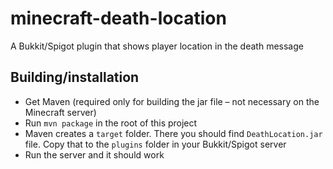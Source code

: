 # minecraft-death-location
A Bukkit/Spigot plugin that shows player location in the death message

## Building/installation
- Get Maven (required only for building the jar file – not necessary on the Minecraft server)
- Run `mvn package` in the root of this project
- Maven creates a `target` folder. There you should find `DeathLocation.jar` file. Copy that to the `plugins` folder in your Bukkit/Spigot server
- Run the server and it should work

